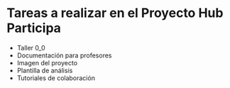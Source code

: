 # Tareas a realizar en el Proyecto Hub Participa

- Taller 0_0
- Documentación para profesores
- Imagen del proyecto
- Plantilla de análisis
- Tutoriales de colaboración
